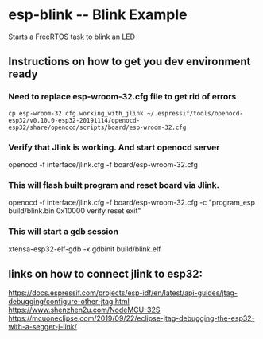 # esp-blink -- Blink Example

Starts a FreeRTOS task to blink an LED

## Instructions on how to get you dev environment ready

### Need to replace esp-wroom-32.cfg file to get rid of errors
```cp esp-wroom-32.cfg.working_with_jlink ~/.espressif/tools/openocd-esp32/v0.10.0-esp32-20191114/openocd-esp32/share/openocd/scripts/board/esp-wroom-32.cfg```

### Verify that Jlink is working. And start openocd server
openocd -f interface/jlink.cfg -f board/esp-wroom-32.cfg

### This will flash built program and reset board via Jlink.
openocd -f interface/jlink.cfg -f board/esp-wroom-32.cfg -c "program_esp build/blink.bin 0x10000 verify reset exit"

### This will start a gdb session
xtensa-esp32-elf-gdb -x gdbinit build/blink.elf

## links on how to connect jlink to esp32:
https://docs.espressif.com/projects/esp-idf/en/latest/api-guides/jtag-debugging/configure-other-jtag.html
https://www.shenzhen2u.com/NodeMCU-32S
https://mcuoneclipse.com/2019/09/22/eclipse-jtag-debugging-the-esp32-with-a-segger-j-link/
